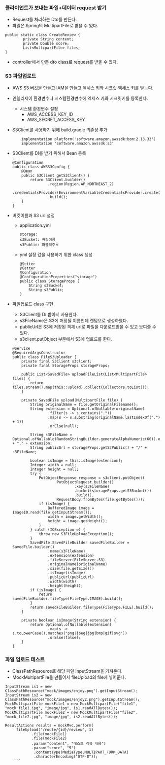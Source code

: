 ### 클라이언트가 보내는 파일+데이터 request 받기
- Request를 처리하는 Dto를 만든다.
- 파일은 Spring의 MultipartFile로 받을 수 있다.
```
public static class CreateReview {
        private String content;
        private Double score;
        List<MultipartFile> files;
}
```
- controller에서 만든 dto class로 request를 받을 수 있다.

### S3 파일업로드
- AWS S3 버킷을 만들고 IAM을 만들고 엑세스 키와 시크릿 엑세스 키를 받는다.
- 인텔리제이 환경변수나 시스템환경변수에 엑세스 키와 시크릿키를 등록한다.
    - 시스템 환경변수 설정
        - AWS_ACCESS_KEY_ID 
        - AWS_SECRET_ACCESS_KEY

- S3Client를 사용하기 위해 build.gradle 의존성 추가
    ```
        implementation platform('software.amazon.awssdk:bom:2.13.33')
        implementation 'software.amazon.awssdk:s3'
    ```

- S3Client를 DI를 받기 위해서 Bean 등록 
    ```
    @Configuration
    public class AWSS3Config {
        @Bean
        public S3Client getS3Client() {
            return S3Client.builder()
                    .region(Region.AP_NORTHEAST_2)
                    .credentialsProvider(EnvironmentVariableCredentialsProvider.create())
                    .build();
        }
    }
    ```

- 버킷이름과 S3 url 설정
    - application.yml
        ```
        storage:
        s3Bucket: 버킷이름
        s3Public: 퍼블릭주소
        ```
    - yml 설정 값을 사용하기 위한 class 생성
        ```
        @Setter
        @Getter
        @Configuration
        @ConfigurationProperties("storage")
        public class StorageProps {
            String s3Bucket;
            String s3Public;
        }
        ```

- 파일업로드 class 구현
    - S3Client를 DI 받아서 사용한다.
    - s3FileName은 S3에 저장될 이름인데 랜덤으로 생성하였다.
    - publicUrl은 S3에 저장된 객체 url로 파일을 다운로드받을 수 있고 보여줄 수 있다.
    - s3client.putObject 부분에서 S3에 업로드를 한다.
    ```
    @Service
    @RequiredArgsConstructor
    public class FileS3Uploader {
        private final S3Client s3client;
        private final StorageProps storageProps;

        public List<SavedFile> uploadFileList(List<MultipartFile> files) {
            return files.stream().map(this::upload).collect(Collectors.toList());
        }

        private SavedFile upload(MultipartFile file) {
            String originalName = file.getOriginalFilename();
            String extension = Optional.ofNullable(originalName)
                    .filter(s -> s.contains("."))
                    .map(s -> s.substring(originalName.lastIndexOf(".") + 1))
                    .orElse(null);

            String s3FileName = Optional.ofNullable(RandomStringBuilder.generateAlphaNumeric(60)).orElseThrow() + "." + extension;
            String publicUrl = storageProps.getS3Public() + "/" + s3FileName;

            boolean isImage = this.isImage(extension);
            Integer width = null;
            Integer height = null;
            try {
                PutObjectResponse response = s3client.putObject(
                        PutObjectRequest.builder()
                                .key(s3FileName)
                                .bucket(storageProps.getS3Bucket())
                                .build(),
                        RequestBody.fromBytes(file.getBytes()));
                if (isImage) {
                    BufferedImage image = ImageIO.read(file.getInputStream());
                    width = image.getWidth();
                    height = image.getHeight();
                }
            } catch (IOException e) {
                throw new S3FileUploadException();
            }
            SavedFile.SavedFileBuilder savedFileBuilder = SavedFile.builder()
                    .name(s3FileName)
                    .extension(extension)
                    .fileServer(FileServer.S3)
                    .originalName(originalName)
                    .size(file.getSize())
                    .isImage(isImage)
                    .publicUrl(publicUrl)
                    .width(width)
                    .height(height);
            if (isImage) {
                return savedFileBuilder.fileType(FileType.IMAGE).build();
            }
            return savedFileBuilder.fileType(FileType.FILE).build();
        }

        private boolean isImage(String extension) {
            return Optional.ofNullable(extension)
                    .map(s -> s.toLowerCase().matches("png|jpeg|jpg|bmp|gif|svg"))
                    .orElse(false);
        }
    }
    ```
### 파일 업로드 테스트
- ClassPathResource로 해당 파일 InputStream을 가져온다.
- MockMultipartFile을 만들어서 fileUpload의 file에 넣어준다.
```
InputStream is1 = new ClassPathResource("mock/images/enjoy.png").getInputStream();
InputStream is2 = new ClassPathResource("mock/images/enjoy2.png").getInputStream();
MockMultipartFile mockFile1 = new MockMultipartFile("file1", "mock_file1.jpg", "image/jpg", is1.readAllBytes());
MockMultipartFile mockFile2 = new MockMultipartFile("file2", "mock_file2.jpg", "image/jpg", is2.readAllBytes());

ResultActions results = mockMvc.perform(
     fileUpload("/route/{id}/review", 1)
            .file(mockFile1)
            .file(mockFile2)
            .param("content", "테스트 리뷰 내용")
            .param("score", "5")
             .contentType(MediaType.MULTIPART_FORM_DATA)
             .characterEncoding("UTF-8"));
    ```